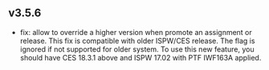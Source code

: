 
## v3.5.6

* fix: allow to override a higher version when promote an assignment or release. This fix is compatible with older ISPW/CES release. The flag is ignored if not supported for older system. To use this new feature, you should have CES 18.3.1 above and ISPW 17.02 with PTF IWF163A applied. 

